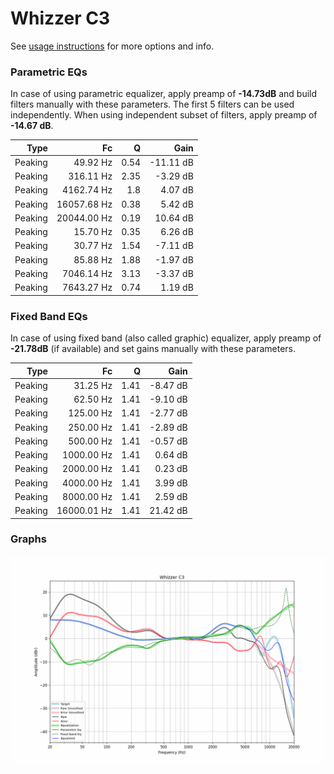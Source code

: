 # Whizzer C3
See [usage instructions](https://github.com/jaakkopasanen/AutoEq#usage) for more options and info.

### Parametric EQs
In case of using parametric equalizer, apply preamp of **-14.73dB** and build filters manually
with these parameters. The first 5 filters can be used independently.
When using independent subset of filters, apply preamp of **-14.67 dB**.

| Type    | Fc          |    Q | Gain      |
|--------:|------------:|-----:|----------:|
| Peaking | 49.92 Hz    | 0.54 | -11.11 dB |
| Peaking | 316.11 Hz   | 2.35 | -3.29 dB  |
| Peaking | 4162.74 Hz  | 1.8  | 4.07 dB   |
| Peaking | 16057.68 Hz | 0.38 | 5.42 dB   |
| Peaking | 20044.00 Hz | 0.19 | 10.64 dB  |
| Peaking | 15.70 Hz    | 0.35 | 6.26 dB   |
| Peaking | 30.77 Hz    | 1.54 | -7.11 dB  |
| Peaking | 85.88 Hz    | 1.88 | -1.97 dB  |
| Peaking | 7046.14 Hz  | 3.13 | -3.37 dB  |
| Peaking | 7643.27 Hz  | 0.74 | 1.19 dB   |

### Fixed Band EQs
In case of using fixed band (also called graphic) equalizer, apply preamp of **-21.78dB**
(if available) and set gains manually with these parameters.

| Type    | Fc          |    Q | Gain     |
|--------:|------------:|-----:|---------:|
| Peaking | 31.25 Hz    | 1.41 | -8.47 dB |
| Peaking | 62.50 Hz    | 1.41 | -9.10 dB |
| Peaking | 125.00 Hz   | 1.41 | -2.77 dB |
| Peaking | 250.00 Hz   | 1.41 | -2.89 dB |
| Peaking | 500.00 Hz   | 1.41 | -0.57 dB |
| Peaking | 1000.00 Hz  | 1.41 | 0.64 dB  |
| Peaking | 2000.00 Hz  | 1.41 | 0.23 dB  |
| Peaking | 4000.00 Hz  | 1.41 | 3.99 dB  |
| Peaking | 8000.00 Hz  | 1.41 | 2.59 dB  |
| Peaking | 16000.01 Hz | 1.41 | 21.42 dB |

### Graphs
![](./Whizzer%20C3.png)